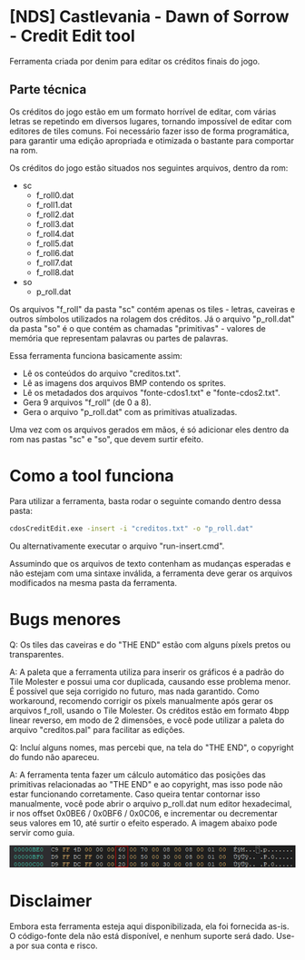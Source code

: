 # [NDS] Castlevania - Dawn of Sorrow - Credit Edit tool

Ferramenta criada por denim para editar os créditos finais do jogo.

## Parte técnica

Os créditos do jogo estão em um formato horrível de editar, com várias letras se repetindo em diversos lugares, tornando impossível de editar com editores de tiles comuns. Foi necessário fazer isso de forma programática, para garantir uma edição apropriada e otimizada o bastante para comportar na rom.

Os créditos do jogo estão situados nos seguintes arquivos, dentro da rom:

- sc
  - f_roll0.dat
  - f_roll1.dat
  - f_roll2.dat
  - f_roll3.dat
  - f_roll4.dat
  - f_roll5.dat
  - f_roll6.dat
  - f_roll7.dat
  - f_roll8.dat
- so
  - p_roll.dat

Os arquivos "f_roll" da pasta "sc" contém apenas os tiles - letras, caveiras e outros símbolos utilizados na rolagem dos créditos. Já o arquivo "p_roll.dat" da pasta "so" é o que contém as chamadas "primitivas" - valores de memória que representam palavras ou partes de palavras.

Essa ferramenta funciona basicamente assim:

- Lê os conteúdos do arquivo "creditos.txt".
- Lê as imagens dos arquivos BMP contendo os sprites.
- Lê os metadados dos arquivos "fonte-cdos1.txt" e "fonte-cdos2.txt".
- Gera 9 arquivos "f_roll" (de 0 a 8).
- Gera o arquivo "p_roll.dat" com as primitivas atualizadas.

Uma vez com os arquivos gerados em mãos, é só adicionar eles dentro da rom nas pastas "sc" e "so", que devem surtir efeito.

# Como a tool funciona

Para utilizar a ferramenta, basta rodar o seguinte comando dentro dessa pasta:
```bat
cdosCreditEdit.exe -insert -i "creditos.txt" -o "p_roll.dat"
```

Ou alternativamente executar o arquivo "run-insert.cmd".

Assumindo que os arquivos de texto contenham as mudanças esperadas e não estejam com uma sintaxe inválida, a ferramenta deve gerar os arquivos modificados na mesma pasta da ferramenta.

# Bugs menores

Q: Os tiles das caveiras e do "THE END" estão com alguns píxels pretos ou transparentes.

A: A paleta que a ferramenta utiliza para inserir os gráficos é a padrão do Tile Molester e possui uma cor duplicada, causando esse problema menor. É possível que seja corrigido no futuro, mas nada garantido. Como workaround, recomendo corrigir os píxels manualmente após gerar os arquivos f_roll, usando o Tile Molester. Os créditos estão em formato 4bpp linear reverso, em modo de 2 dimensões, e você pode utilizar a paleta do arquivo "creditos.pal" para facilitar as edições.

Q: Incluí alguns nomes, mas percebi que, na tela do "THE END", o copyright do fundo não apareceu.

A: A ferramenta tenta fazer um cálculo automático das posições das primitivas relacionadas ao "THE END" e ao copyright, mas isso pode não estar funcionando corretamente. Caso queira tentar contornar isso manualmente, você pode abrir o arquivo p_roll.dat num editor hexadecimal, ir nos offset 0x0BE6 / 0x0BF6 / 0x0C06, e incrementar ou decrementar seus valores em 10, até surtir o efeito esperado. A imagem abaixo pode servir como guia.

![alt text](faq_q2.png)

# Disclaimer

Embora esta ferramenta esteja aqui disponibilizada, ela foi fornecida as-is. O código-fonte dela não está disponível, e nenhum suporte será dado. Use-a por sua conta e risco.